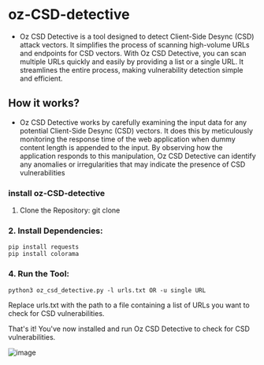 # oz-CSD-detective

- Oz CSD Detective is a tool designed to detect Client-Side Desync (CSD) attack vectors. It simplifies the process of scanning high-volume URLs and endpoints for CSD vectors. With Oz CSD Detective, you can scan multiple URLs quickly and easily by providing a list or a single URL. It streamlines the entire process, making vulnerability detection simple and efficient.

## How it works?
- Oz CSD Detective works by carefully examining the input data for any potential Client-Side Desync (CSD) vectors. It does this by meticulously monitoring the response time of the web application when dummy content length is appended to the input. By observing how the application responds to this manipulation, Oz CSD Detective can identify any anomalies or irregularities that may indicate the presence of CSD vulnerabilities

### install oz-CSD-detective

1. Clone the Repository:
git clone 

### 2. Install Dependencies:
```
pip install requests
pip install colorama
```

### 4. Run the Tool:
```
python3 oz_csd_detective.py -l urls.txt OR -u single URL
```

Replace urls.txt with the path to a file containing a list of URLs you want to check for CSD vulnerabilities.

That's it! You've now installed and run Oz CSD Detective to check for CSD vulnerabilities. 

![image](https://github.com/0marzzu/oz-CSD-detective/assets/67198448/22abd3cc-f48b-4a11-9bf9-a7a411c8ddb7)





